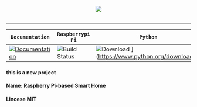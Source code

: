 <div align="center">
  <img src="https://www.tensorflow.org/images/tf_logo_transp.png"><br><br>
</div>

-----------------

| **`Documentation`** | **`Raspberrypi Pi`** | **`Python`** | **`tensorflow`**|
|-----------------|---------------------|------------------|------------------|
| [![Documentation](https://img.shields.io/badge/api-reference-blue.svg)](http://hltsir.club/)|![Build Status](https://ci.tensorflow.org/buildStatus/icon?job=tensorflow-master-cpu)[](https://www.raspberrypi.org/)| ![Download](https://api.bintray.com/packages/google/tensorflow/tensorflow/images/download.svg) ](https://www.python.org/downloads/)|-----|


#### this is a new project
#### Name: Raspberry Pi-based Smart Home
#### Lincese MIT
